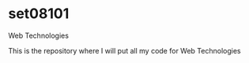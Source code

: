 # set08101
Web Technologies

This is the repository where I will put all my code for Web Technologies
